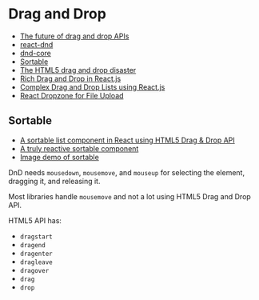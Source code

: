 # Drag and Drop

* [The future of drag and drop APIs](https://medium.com/@dan_abramov/the-future-of-drag-and-drop-apis-249dfea7a15f)
* [react-dnd](https://github.com/gaearon/react-dnd)
* [dnd-core](https://github.com/gaearon/dnd-core)
* [Sortable](http://rubaxa.github.io/Sortable/)
* [The HTML5 drag and drop disaster](http://www.quirksmode.org/blog/archives/2009/09/the_html5_drag.html)
* [Rich Drag and Drop in React.js](http://kentwilliam.com/articles/rich-drag-and-drop-in-react-js)
* [Complex Drag and Drop Lists using React.js](https://reactjsnews.com/complex-drag-and-drop-lists-using-react/)
* [React Dropzone for File Upload](https://github.com/felixrieseberg/React-Dropzone-Component)

## Sortable

* [A sortable list component in React using HTML5 Drag & Drop API](http://webcloud.se/sortable-list-component-react-js/)
* [A truly reactive sortable component](http://webcloud.se/truly-reactive-sortable-component/)
* [Image demo of sortable](http://vn38minhtran.github.io/react-sortable-component/)

DnD needs `mousedown`, `mousemove`, and `mouseup` for selecting the element, dragging it, and releasing it.

Most libraries handle `mousemove` and not a lot using HTML5 Drag and Drop API.

HTML5 API has:

* `dragstart`
* `dragend`
* `dragenter`
* `dragleave`
* `dragover`
* `drag`
* `drop`


